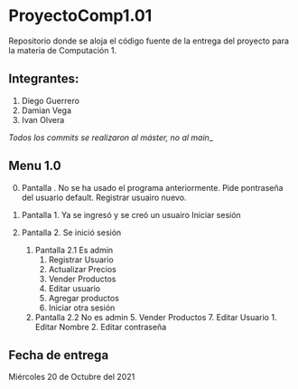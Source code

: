 # ProyectoComp1.01
Repositorio donde se aloja el código fuente de la entrega del proyecto para la materia de Computación 1. 

## Integrantes: 
1. Diego Guerrero
2. Damian Vega
3. Ivan Olvera

_Todos los commits se realizaron al máster, no al main__
## Menu 1.0
0. Pantalla . No se ha usado el programa anteriormente.
   Pide pontraseña del usuario default.
       Registrar usuairo nuevo.
        
1. Pantalla 1. Ya se ingresó y se creó un usuairo
   Iniciar sesión
2. Pantalla 2. Se inició sesión
   1. Pantalla 2.1 Es admin
       1. Registrar Usuario
       2. Actualizar Precios
       3. Vender Productos
       4. Editar usuario
       5. Agregar productos
       6. Iniciar otra sesión
   2. Pantalla 2.2 No es admin
       5. Vender Productos
       7. Editar Usuario
           1. Editar Nombre
           2. Editar contraseña
      

## Fecha de entrega
Miércoles 20 de Octubre del 2021